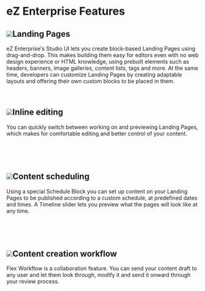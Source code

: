 #  eZ Enterprise Features

## ![](attachments/32112741/32113924.png)Landing Pages

eZ Enterprise's Studio UI lets you create block-based Landing Pages using drag-and-drop. This makes building them easy for editors even with no web design experience or HTML knowledge, using prebuilt elements such as headers, banners, image galleries, content lists, tags and more. At the same time, developers can customize Landing Pages by creating adaptable layouts and offering their own custom blocks to be placed in them.

 

## ![](attachments/32112741/32113922.png)Inline editing

You can quickly switch between working on and previewing Landing Pages, which makes for comfortable editing and better control of your content.

 

 

## ![](attachments/32112741/32113925.png)Content scheduling

Using a special Schedule Block you can set up content on your Landing Pages to be published according to a custom schedule, at predefined dates and times. A Timeline slider lets you preview what the pages will look like at any time.

 

 

## ![](attachments/32112741/32113923.png)Content creation workflow

Flex Workflow is a collaboration feature. You can send your content draft to any user and let them look through, modify it and send it onward through your review process.
